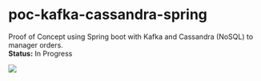 # poc-kafka-cassandra-spring
Proof of Concept using Spring boot with Kafka and Cassandra (NoSQL) to manager orders.
<br>
<b>Status:</b> In Progress

<img src="https://i.imgur.com/Y0SkZR2.png"></img>
